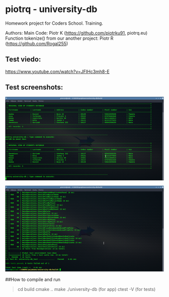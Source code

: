 # piotrq - university-db
Homework project for Coders School. Training.

Authors:
Main Code: Piotr K (https://github.com/piotrku91, piotrq.eu)
Function tokenize() from our another project: Piotr R (https://github.com/Rogal255)


## Test viedo:
https://www.youtube.com/watch?v=JFIHc3mh8-E


## Test screenshots:
![Screenshot](screenshots/test.png)

![Screenshot](screenshots/test2.png)


##How to compile and run
>   cd build
    cmake ..
    make
    ./university-db (for app)
    ctest -V (for tests)

